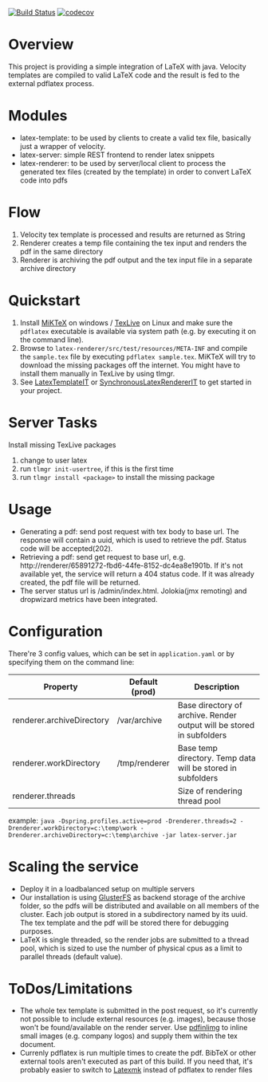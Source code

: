 [![Build Status](https://travis-ci.org/vsfexperts/LaTeX.svg?branch=release-0.2.0)](https://travis-ci.org/vsfexperts/LaTeX)
[![codecov](https://codecov.io/gh/vsfexperts/LaTeX/branch/release-0.2.0/graph/badge.svg)](https://codecov.io/gh/vsfexperts/LaTeX)

# Overview
This project is providing a simple integration of LaTeX with java. Velocity templates are compiled to valid LaTeX code and the result is fed to the external pdflatex process.

# Modules
- latex-template: to be used by clients to create a valid tex file, basically just a wrapper of velocity. 
- latex-server: simple REST frontend to render latex snippets
- latex-renderer: to be used by server/local client to process the generated tex files (created by the template) in order to convert LaTeX code into pdfs

# Flow
1. Velocity tex template is processed and results are returned as String
2. Renderer creates a temp file containing the tex input and renders the pdf in the same directory
3. Renderer is archiving the pdf output and the tex input file in a separate archive directory

# Quickstart
1. Install [MiKTeX](https://miktex.org/download) on windows / [TexLive](https://launchpad.net/~jonathonf/+archive/ubuntu/texlive-2016) on Linux and make sure the `pdflatex` executable is available via system path (e.g. by executing it on the command line).
2. Browse to `latex-renderer/src/test/resources/META-INF` and compile the `sample.tex` file by executing `pdflatex sample.tex`. MiKTeX will try to download the missing packages off the internet. You might have to install them manually in TexLive by using tlmgr.
3. See [LatexTemplateIT](latex-template/src/test/java/de/vsfexperts/latex/template/LatexTemplateIT.java) or [SynchronousLatexRendererIT](latex-renderer/src/test/java/de/vsfexperts/latex/renderer/SynchronousLatexRendererIT.java) to get started in your project.

# Server Tasks
Install missing TexLive packages
1. change to user latex
2. run `tlmgr init-usertree`, if this is the first time
3. run `tlmgr install <package>` to install the missing package

# Usage
- Generating a pdf: send post request with tex body to base url. The response will contain a uuid, which is used to retrieve the pdf. Status code will be accepted(202).
- Retrieving a pdf: send get request to base url, e.g. http://renderer/65891272-fbd6-44fe-8152-dc4ea8e1901b. If it's not available yet, the service will return a 404 status code. If it was already created, the pdf file will be returned.
- The server status url is /admin/index.html. Jolokia(jmx remoting) and dropwizard metrics have been integrated.

# Configuration
There're 3 config values, which can be set in `application.yaml` or by specifying them on the command line:

| Property                  |  Default (prod)  | Description                                                           |
| ------------------------- | ---------------- | --------------------------------------------------------------------- | 
| renderer.archiveDirectory | /var/archive     | Base directory of archive. Render output will be stored in subfolders | 
| renderer.workDirectory    | /tmp/renderer    | Base temp directory. Temp data will be stored in subfolders           |
| renderer.threads          | <number of cpus> | Size of rendering thread pool                                         | 

example: `java -Dspring.profiles.active=prod -Drenderer.threads=2 -Drenderer.workDirectory=c:\temp\work -Drenderer.archiveDirectory=c:\temp\archive -jar latex-server.jar`

# Scaling the service
- Deploy it in a loadbalanced setup on multiple servers
- Our installation is using [GlusterFS](https://www.gluster.org/) as backend storage of the archive folder, so the pdfs will be distributed and available on all members of the cluster. Each job output is stored in a subdirectory named by its uuid. The tex template and the pdf will be stored there for debugging purposes.
- LaTeX is single threaded, so the render jobs are submitted to a thread pool, which is sized to use the number of physical cpus as a limit to parallel threads (default value).

# ToDos/Limitations
- The whole tex template is submitted in the post request, so it's currently not possible to include external resources (e.g. images), because those won't be found/available on the render server. Use [pdfinlimg](https://github.com/zerotoc/pdfinlimg) to inline small images (e.g. company logos) and supply them within the tex document. 
- Currenly pdflatex is run multiple times to create the pdf. BibTeX or other external tools aren't executed as part of this build. If you need that, it's probably easier to switch to [Latexmk](http://personal.psu.edu/jcc8/latexmk/) instead of pdflatex to render files

